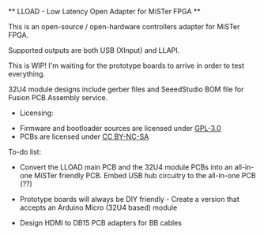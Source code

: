 ** LLOAD - Low Latency Open Adapter for MiSTer FPGA **

This is an open-source / open-hardware controllers adapter for MiSTer FPGA.

Supported outputs are both USB (XInput) and LLAPI.

This is WIP! I'm waiting for the prototype boards to arrive in order to test
everything.

32U4 module designs include gerber files and SeeedStudio BOM file for Fusion
PCB Assembly service.

* Licensing:

- Firmware and bootloader sources are licensed under [GPL-3.0](LICENSE)
- PCBs are licensed under [CC BY-NC-SA](pcb/LICENSE.txt)

To-do list:

- Convert the LLOAD main PCB and the 32U4 module PCBs into an all-in-one MiSTer
friendly PCB. Embed USB hub circuitry to the all-in-one PCB (??)

- Prototype boards will always be DIY friendly - Create a version that accepts
an Arduino Micro (32U4 based) module

- Design HDMI to DB15 PCB adapters for BB cables